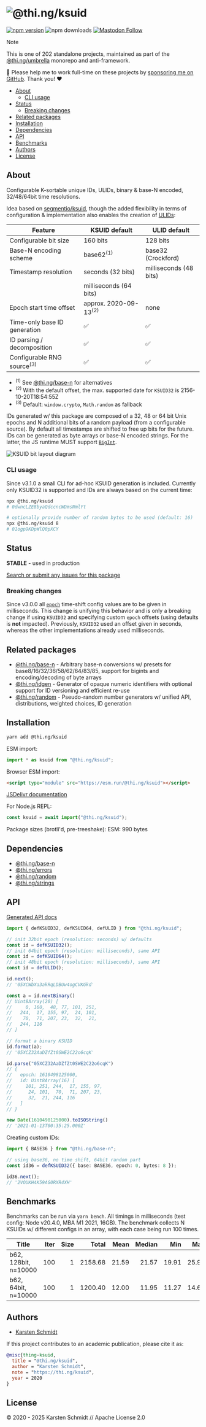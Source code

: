 <!-- This file is generated - DO NOT EDIT! -->
<!-- Please see: https://github.com/thi-ng/umbrella/blob/develop/CONTRIBUTING.md#changes-to-readme-files -->
# ![@thi.ng/ksuid](https://media.thi.ng/umbrella/banners-20230807/thing-ksuid.svg?111522b1)

[![npm version](https://img.shields.io/npm/v/@thi.ng/ksuid.svg)](https://www.npmjs.com/package/@thi.ng/ksuid)
![npm downloads](https://img.shields.io/npm/dm/@thi.ng/ksuid.svg)
[![Mastodon Follow](https://img.shields.io/mastodon/follow/109331703950160316?domain=https%3A%2F%2Fmastodon.thi.ng&style=social)](https://mastodon.thi.ng/@toxi)

> [!NOTE]
> This is one of 202 standalone projects, maintained as part
> of the [@thi.ng/umbrella](https://github.com/thi-ng/umbrella/) monorepo
> and anti-framework.
>
> 🚀 Please help me to work full-time on these projects by [sponsoring me on
> GitHub](https://github.com/sponsors/postspectacular). Thank you! ❤️

- [About](#about)
  - [CLI usage](#cli-usage)
- [Status](#status)
  - [Breaking changes](#breaking-changes)
- [Related packages](#related-packages)
- [Installation](#installation)
- [Dependencies](#dependencies)
- [API](#api)
- [Benchmarks](#benchmarks)
- [Authors](#authors)
- [License](#license)

## About

Configurable K-sortable unique IDs, ULIDs, binary & base-N encoded, 32/48/64bit time resolutions.

Idea based on [segmentio/ksuid](https://github.com/segmentio/ksuid), though the
added flexibility in terms of configuration & implementation also enables the
creation of [ULIDs](https://github.com/ulid/spec):

| Feature                               | KSUID default                    | ULID default           |
|---------------------------------------|----------------------------------|------------------------|
| Configurable bit size                 | 160 bits                         | 128 bits               |
| Base-N encoding scheme                | base62<sup>(1)</sup>             | base32 (Crockford)     |
| Timestamp resolution                  | seconds (32 bits)                | milliseconds (48 bits) |
|                                       | milliseconds (64 bits)           |                        |
| Epoch start time offset               | approx. 2020-09-13<sup>(2)</sup> | none                   |
| Time-only base ID generation          | ✅                                | ✅                      |
| ID parsing / decomposition            | ✅                                | ✅                      |
| Configurable RNG source<sup>(3)</sup> | ✅                                | ✅                      |

- <sup>(1)</sup> See
  [@thi.ng/base-n](https://github.com/thi-ng/umbrella/tree/develop/packages/base-n)
  for alternatives
- <sup>(2)</sup> With the default offset, the max. supported date for `KSUID32` is 2156-10-20T18:54:55Z
- <sup>(3)</sup> Default: `window.crypto`, `Math.random` as fallback

IDs generated w/ this package are composed of a 32, 48 or 64 bit Unix epochs and
N additional bits of a random payload (from a configurable source). By default
all timestamps are shifted to free up bits for the future. IDs can be generated
as byte arrays or base-N encoded strings. For the latter, the JS runtime MUST
support
[`BigInt`](https://developer.mozilla.org/en-US/docs/Web/JavaScript/Reference/Global_Objects/BigInt).

![KSUID bit layout diagram](https://raw.githubusercontent.com/thi-ng/umbrella/develop/assets/ksuid/ksuid.png)

### CLI usage

Since v3.1.0 a small CLI for ad-hoc KSUID generation is included. Currently only
KSUID32 is supported and IDs are always based on the current time:

```bash
npx @thi.ng/ksuid
# 0dwncLZE8byaQdccncWDmsNmlYt

# optionally provide number of random bytes to be used (default: 16)
npx @thi.ng/ksuid 8
# 01ogp9KDpWlQ0pXCY
```

## Status

**STABLE** - used in production

[Search or submit any issues for this package](https://github.com/thi-ng/umbrella/issues?q=%5Bksuid%5D+in%3Atitle)

### Breaking changes

Since v3.0.0 all
[`epoch`](https://docs.thi.ng/umbrella/ksuid/interfaces/KSUIDOpts.html#epoch)
time-shift config values are to be given in milliseconds. This change is
unifying this behavior and is only a breaking change if using `KSUID32` and
specifying custom `epoch` offsets (using defaults is **not** impacted).
Previously, `KSUID32` used an offset given in seconds, whereas the other
implementations already used milliseconds.

## Related packages

- [@thi.ng/base-n](https://github.com/thi-ng/umbrella/tree/develop/packages/base-n) - Arbitrary base-n conversions w/ presets for base8/16/32/36/58/62/64/83/85, support for bigints and encoding/decoding of byte arrays
- [@thi.ng/idgen](https://github.com/thi-ng/umbrella/tree/develop/packages/idgen) - Generator of opaque numeric identifiers with optional support for ID versioning and efficient re-use
- [@thi.ng/random](https://github.com/thi-ng/umbrella/tree/develop/packages/random) - Pseudo-random number generators w/ unified API, distributions, weighted choices, ID generation

## Installation

```bash
yarn add @thi.ng/ksuid
```

ESM import:

```ts
import * as ksuid from "@thi.ng/ksuid";
```

Browser ESM import:

```html
<script type="module" src="https://esm.run/@thi.ng/ksuid"></script>
```

[JSDelivr documentation](https://www.jsdelivr.com/)

For Node.js REPL:

```js
const ksuid = await import("@thi.ng/ksuid");
```

Package sizes (brotli'd, pre-treeshake): ESM: 990 bytes

## Dependencies

- [@thi.ng/base-n](https://github.com/thi-ng/umbrella/tree/develop/packages/base-n)
- [@thi.ng/errors](https://github.com/thi-ng/umbrella/tree/develop/packages/errors)
- [@thi.ng/random](https://github.com/thi-ng/umbrella/tree/develop/packages/random)
- [@thi.ng/strings](https://github.com/thi-ng/umbrella/tree/develop/packages/strings)

## API

[Generated API docs](https://docs.thi.ng/umbrella/ksuid/)

```ts
import { defKSUID32, defKSUID64, defULID } from "@thi.ng/ksuid";

// init 32bit epoch (resolution: seconds) w/ defaults
const id = defKSUID32();
// init 64bit epoch (resolution: milliseconds), same API
const id = defKSUID64();
// init 48bit epoch (resolution: milliseconds), same API
const id = defULID();

id.next();
// '05XCWbXa3akRqLDBUw4ogCVKGkd'

const a = id.nextBinary()
// Uint8Array(20) [
//     0, 160,  48, 77, 101, 251,
//   244,  17, 155, 97,  24, 101,
//    70,  71, 207, 23,  32,  21,
//   244, 116
// ]

// format a binary KSUID
id.format(a);
// '05XCZ32AaDZfZt0SWE2C22o6cqK'

id.parse("05XCZ32AaDZfZt0SWE2C22o6cqK")
// {
//   epoch: 1610498125000,
//   id: Uint8Array(16) [
//     101, 251, 244,  17, 155, 97,
//      24, 101,  70,  71, 207, 23,
//      32,  21, 244, 116
//   ]
// }

new Date(1610498125000).toISOString()
// '2021-01-13T00:35:25.000Z'
```

Creating custom IDs:

```ts
import { BASE36 } from "@thi.ng/base-n";

// using base36, no time shift, 64bit random part
const id36 = defKSUID32({ base: BASE36, epoch: 0, bytes: 8 });

id36.next();
// '2VOUKH4K59AG0RXR4XH'
```

## Benchmarks

Benchmarks can be run via `yarn bench`. All timings in milliseconds (test
config: Node v20.4.0, MBA M1 2021, 16GB). The benchmark collects N KSUIDs w/
different configs in an array, with each case being run 100 times.

|                   Title|    Iter|    Size|       Total|    Mean|  Median|     Min|     Max|      Q1|      Q3|     SD%|
|------------------------|-------:|-------:|-----------:|-------:|-------:|-------:|-------:|-------:|-------:|-------:|
|    b62, 128bit, n=10000|     100|       1|     2158.68|   21.59|   21.57|   19.91|   25.91|   20.42|   21.87|    6.26|
|     b62, 64bit, n=10000|     100|       1|     1200.40|   12.00|   11.95|   11.27|   14.66|   11.82|   12.10|    3.99|

## Authors

- [Karsten Schmidt](https://thi.ng)

If this project contributes to an academic publication, please cite it as:

```bibtex
@misc{thing-ksuid,
  title = "@thi.ng/ksuid",
  author = "Karsten Schmidt",
  note = "https://thi.ng/ksuid",
  year = 2020
}
```

## License

&copy; 2020 - 2025 Karsten Schmidt // Apache License 2.0
